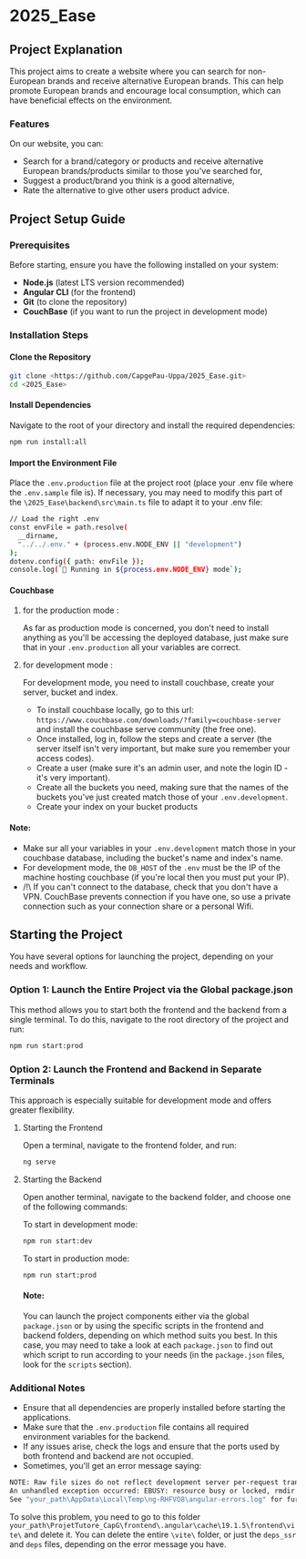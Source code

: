 # 2025_Ease

## Project Explanation

This project aims to create a website where you can search for non-European brands and receive alternative European brands. This can help promote European brands and encourage local consumption, which can have beneficial effects on the environment.

### Features

On our website, you can:

- Search for a brand/category or products and receive alternative European brands/products similar to those you've searched for,
- Suggest a product/brand you think is a good alternative,
- Rate the alternative to give other users product advice.

## Project Setup Guide

### Prerequisites

Before starting, ensure you have the following installed on your system:

- **Node.js** (latest LTS version recommended)
- **Angular CLI** (for the frontend)
- **Git** (to clone the repository)
- **CouchBase** (if you want to run the project in development mode)

### Installation Steps

#### Clone the Repository

```sh
git clone <https://github.com/CapgePau-Uppa/2025_Ease.git>
cd <2025_Ease>
```

#### Install Dependencies

Navigate to the root of your directory and install the required dependencies:

```sh
npm run install:all
```

#### Import the Environment File

Place the `.env.production` file at the project root (place your .env file where the `.env.sample` file is). If necessary, you may need to modify this part of the `\2025_Ease\backend\src\main.ts` file to adapt it to your .env file:

```sh
// Load the right .env
const envFile = path.resolve(
  __dirname,
  "../../.env." + (process.env.NODE_ENV || "development")
);
dotenv.config({ path: envFile });
console.log(`🚀 Running in ${process.env.NODE_ENV} mode`);
```

#### Couchbase
1. for the production mode :

    As far as production mode is concerned, you don't need to install anything as you'll be accessing the deployed database, just make sure that in your `.env.production` all your variables are correct.

2. for development mode :

    For development mode, you need to install couchbase, create your server, bucket and index.

    - To install couchbase locally, go to this url: `https://www.couchbase.com/downloads/?family=couchbase-server` and install the couchbase serve community (the free one).
    - Once installed, log in, follow the steps and create a server (the server itself isn't very important, but make sure you remember your access codes).
    - Create a user (make sure it's an admin user, and note the login ID - it's very important).
    - Create all the buckets you need, making sure that the names of the buckets you've just created match those of your `.env.development`.
    - Create your index on your bucket products

  #### Note:

  - Make sur all your variables in your `.env.development` match those in your couchbase database, including the bucket's name and index's name. 
  - For development mode, the `DB_HOST` of the `.env` must be the IP of the machine hosting couchbase (if you're local then you must put your IP).
  - /!\ If you can't connect to the database, check that you don't have a VPN. CouchBase prevents connection if you have one, so use a private connection such as your connection share or a personal Wifi.

## Starting the Project

You have several options for launching the project, depending on your needs and workflow.

### Option 1: Launch the Entire Project via the Global package.json

This method allows you to start both the frontend and the backend from a single terminal. To do this, navigate to the root directory of the project and run:

```sh
npm run start:prod
```

### Option 2: Launch the Frontend and Backend in Separate Terminals

This approach is especially suitable for development mode and offers greater flexibility.

1. Starting the Frontend

    Open a terminal, navigate to the frontend folder, and run:

    ```sh
    ng serve
    ```

2. Starting the Backend

    Open another terminal, navigate to the backend folder, and choose one of the following commands:

    To start in development mode:
    ```sh
    npm run start:dev
    ```

    To start in production mode:
      ```sh
      npm run start:prod
      ```

    #### Note:
    You can launch the project components either via the global `package.json` or by using the specific scripts in the frontend and backend folders, depending on which method suits you best.
    In this case, you may need to take a look at each `package.json` to find out which script to run according to your needs (in the `package.json` files, look for the `scripts` section).

### Additional Notes

- Ensure that all dependencies are properly installed before starting the applications.
- Make sure that the `.env.production` file contains all required environment variables for the backend.
- If any issues arise, check the logs and ensure that the ports used by both frontend and backend are not occupied.
- Sometimes, you'll get an error message saying:

```sh
NOTE: Raw file sizes do not reflect development server per-request transformations.
An unhandled exception occurred: EBUSY: resource busy or locked, rmdir 'your_path\ProjetTutore_CapG\frontend\.angular\cache\19.1.5\frontend\vite\deps_ssr'
See "your_path\AppData\Local\Temp\ng-RHFVO8\angular-errors.log" for further details.
```

To solve this problem, you need to go to this folder `your_path\ProjetTutore_CapG\frontend\.angular\cache\19.1.5\frontend\vite\` and delete it. You can delete the entire `\vite\` folder, or just the `deps_ssr` and `deps` files, depending on the error message you have.
